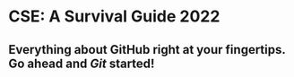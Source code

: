 # CSE: A Survival Guide 2022
## Everything about GitHub right at your fingertips. Go ahead and _Git_ started!


